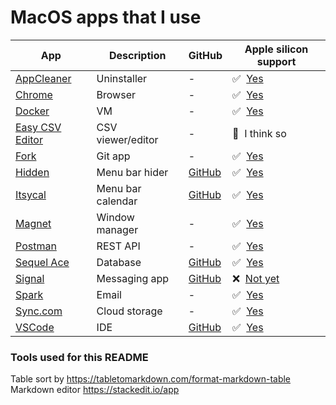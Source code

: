 # MacOS apps that I use

| App                                                              | Description       | GitHub                                                | Apple silicon support                                                                      | 
| - | - | - | - |
| [AppCleaner](https://freemacsoft.net/appcleaner/)                | Uninstaller       | -                                                     | ✅ &nbsp;[Yes](https://isapplesiliconready.com/app/AppCleaner)                             |
| [Chrome](https://www.google.com/intl/en_uk/chrome/)              | Browser           | -                                                     | ✅ &nbsp;[Yes](https://isapplesiliconready.com/app/Chrome)                                 |
| [Docker](https://www.docker.com/products/docker-desktop)         | VM                | -                                                     | ✅ &nbsp;[Yes](https://isapplesiliconready.com/app/Docker)                                 |
| [Easy CSV Editor](https://vdt-labs.com/easy-csv-editor/)         | CSV viewer/editor | -                                                     | 🤔 &nbsp;I think so                                                                        |
| [Fork](https://git-fork.com/)                                    | Git app           | -                                                     | ✅ &nbsp;[Yes](https://isapplesiliconready.com/app/Fork)                                   |
| [Hidden](https://itunes.apple.com/app/hidden-bar/id1452453066)   | Menu bar hider    | [GitHub](https://github.com/dwarvesf/hidden)          | ✅ &nbsp;[Yes](https://github.com/dwarvesf/hidden/releases/tag/v1.7)                       |
| [Itsycal](https://www.mowglii.com/itsycal/)                      | Menu bar calendar | [GitHub](https://github.com/sfsam/Itsycal)            | ✅ &nbsp;[Yes](https://www.mowglii.com/2021/06/08/apple-silicon-beta.html)                 |
| [Magnet](https://apps.apple.com/gb/app/magnet/id441258766?mt=12) | Window manager    | -                                                     | ✅ &nbsp;[Yes](https://isapplesiliconready.com/app/Magnet)                                 |
| [Postman](https://www.postman.com/downloads/)                    | REST API          | -                                                     | ✅ &nbsp;[Yes](https://isapplesiliconready.com/app/Postman)                                |
| [Sequel Ace](https://github.com/Sequel-Ace/Sequel-Ace/releases)  | Database          | [GitHub](https://github.com/Sequel-Ace/Sequel-Ace)    | ✅ &nbsp;[Yes](https://isapplesiliconready.com/app/Sequel%20Ace)                           |
| [Signal](https://signal.org/download/)                           | Messaging app     | [GitHub](https://github.com/signalapp/Signal-Desktop) | ❌ &nbsp;[Not yet](https://github.com/signalapp/Signal-Desktop/issues/4461)                |
| [Spark](https://apps.apple.com/app/apple-store/id1176895641)     | Email             | -                                                     | ✅ &nbsp;[Yes](https://isapplesiliconready.com/app/Spark)                                  |
| [Sync.com](https://www.sync.com/install/)                        | Cloud storage     | -                                                     | ✅ &nbsp;[Yes](https://www.sync.com/blog/sync-2-0-15-desktop-app-available-macos-big-sur/) |
| [VSCode](https://code.visualstudio.com/download)                 | IDE               | [GitHub](https://github.com/microsoft/vscode)         | ✅ &nbsp;[Yes](https://isapplesiliconready.com/app/Visual%20Studio%20Code)                 |

### Tools used for this README

Table sort by https://tabletomarkdown.com/format-markdown-table<br />
Markdown editor https://stackedit.io/app
